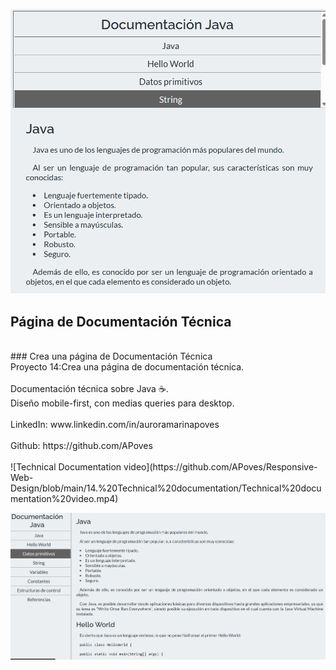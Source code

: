 ![Technical Documentation view](https://github.com/APoves/Responsive-Web-Design/blob/main/14.%20Technical%20documentation/Technical%20documentation%20view.png)

## Página de Documentación Técnica
<br>
### Crea una página de Documentación Técnica
<br>
Proyecto 14:Crea una página de documentación técnica.
<br>
<br>
Documentación técnica sobre Java ☕. 
<br>
Diseño mobile-first, con medias queries para desktop.
<br>
<br>
LinkedIn: www.linkedin.com/in/auroramarinapoves
<br>
<br>
Github: https://github.com/APoves
<br>
<br>
![Technical Documentation video](https://github.com/APoves/Responsive-Web-Design/blob/main/14.%20Technical%20documentation/Technical%20documentation%20video.mp4)
<br>

![Technical Documentation view with media querie](https://github.com/APoves/Responsive-Web-Design/blob/main/14.%20Technical%20documentation/Technical%20documentation%20view%20mq.png)
